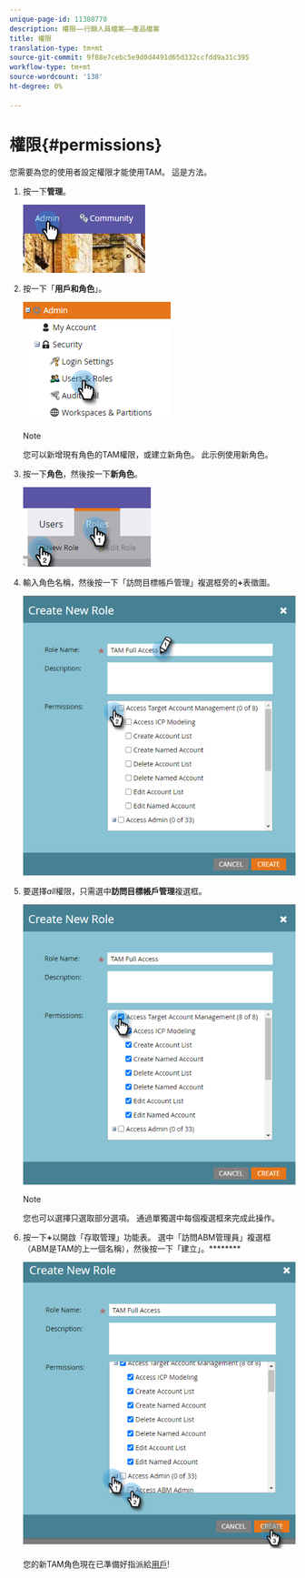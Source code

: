 ```yaml
---
unique-page-id: 11380778
description: 權限——行銷人員檔案——產品檔案
title: 權限
translation-type: tm+mt
source-git-commit: 9f88e7cebc5e9d0d4491d65d332ccfdd9a31c395
workflow-type: tm+mt
source-wordcount: '138'
ht-degree: 0%

---
```



# 權限{#permissions}

您需要為您的使用者設定權限才能使用TAM。 這是方法。

1. 按一下&#x200B;**管理**。

   ![](assets/one-2.png)

1. 按一下「**用戶和角色**」。

   ![](assets/two-2.png)

   >[!NOTE]
   >
   >您可以新增現有角色的TAM權限，或建立新角色。 此示例使用新角色。

1. 按一下&#x200B;**角色**，然後按一下&#x200B;**新角色**。

   ![](assets/three-2.png)

1. 輸入角色名稱，然後按一下「訪問目標帳戶管理」複選框旁的&#x200B;**+**&#x200B;表徵圖。

   ![](assets/permissions-4.png)

1. 要選擇&#x200B;_all_&#x200B;權限，只需選中&#x200B;**訪問目標帳戶管理**&#x200B;複選框。

   ![](assets/permissions-5.png)

   >[!NOTE]
   >
   >您也可以選擇只選取部分選項。 通過單獨選中每個複選框來完成此操作。

1. 按一下&#x200B;**+**&#x200B;以開啟「存取管理」功能表。 選中「訪問ABM管理員」複選框（ABM是TAM的上一個名稱），然後按一下「建立」。********

   ![](assets/permissions-6.png)

   您的新TAM角色現在已準備好指派給[用戶](/help/marketo/product-docs/administration/users-and-roles/managing-user-roles-and-permissions.md#assign-roles-to-a-user)!
